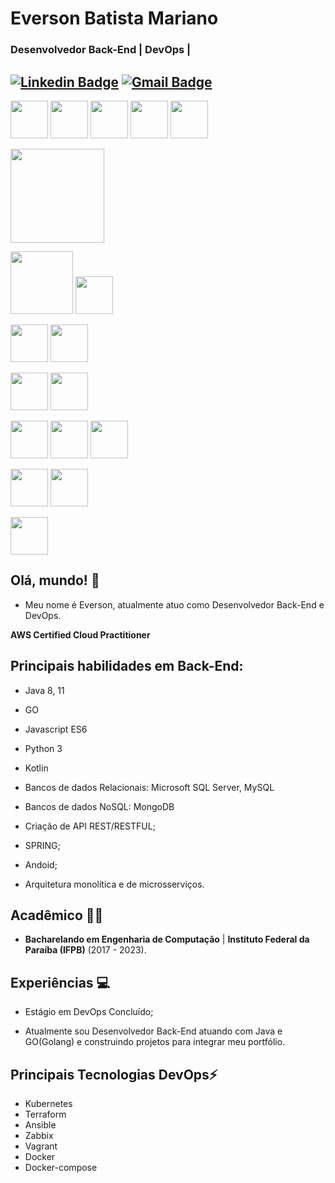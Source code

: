 # Everson Batista Mariano
### Desenvolvedor Back-End | DevOps |  

[![Linkedin Badge](https://img.shields.io/badge/-eversonmariano-blue?style=flat-square&logo=Linkedin&logoColor=white&link=https://www.linkedin.com/in/everson-mariano//)](https://www.linkedin.com/in/everson-mariano/) [![Gmail Badge](https://img.shields.io/badge/-mariano.computacao@gmail.com-c14438?style=flat-square&logo=Gmail&logoColor=white&link=mailto:mariano.computacao@gmail.com)](mailto:mariano.computacao@gmail.com)
---
<span><img height="60px" src="https://cdn.svgporn.com/logos/c.svg"></span>
<span><img height="60px" src="https://cdn.svgporn.com/logos/java.svg"></span>
<span><img height="60px" src="https://cdn.svgporn.com/logos/go.svg"></span>
<span><img height="60px" src="https://cdn.svgporn.com/logos/javascript.svg"></span>
<span><img height="60px" src="https://cdn.svgporn.com/logos/python.svg"></span>

<span><img height="150px" src="https://d1.awsstatic.com/certification/badges/AWS-Certified-Cloud-Practitioner_badge_150x150.17da917fbddc5383838d9f8209d2030c8d99f31e.png"></span>

<span><img height="100px" src="https://cdn.svgporn.com/logos/aws.svg"></span>
<span><img height="60px" src="https://logodownload.org/wp-content/uploads/2021/06/google-cloud-logo-2.png"></span>

<span><img height="60px" src="https://cdn.svgporn.com/logos/kubernetes.svg"></span>
<span><img height="60px" src="https://cdn.svgporn.com/logos/docker-icon.svg"></span>

<span><img height="60px" src="https://cdn.svgporn.com/logos/terraform-icon.svg"></span>
<span><img height="60px" src="https://cdn.svgporn.com/logos/ansible.svg"></span>

<span><img height="60px" src="https://cdn.svgporn.com/logos/vagrant-icon.svg"></span>
<span><img height="60px" src="https://cdn.svgporn.com/logos/zabbix.svg"></span>
<span><img height="60px" src="https://cdn.svgporn.com/logos/helm.svg"></span>



<span><img height="60px" src="https://cdn.svgporn.com/logos/mysql-icon.svg"></span>
<span><img height="60px" src="https://cdn.svgporn.com/logos/mongodb.svg"></span>

<span><img height="60px" src="https://cdn.svgporn.com/logos/git.svg"></span>


## Olá, mundo! 👋

* Meu nome é Everson, atualmente atuo como Desenvolvedor Back-End e DevOps.

**AWS Certified Cloud Practitioner**

## Principais habilidades em Back-End:
* Java 8, 11
* GO
* Javascript ES6
* Python 3
* Kotlin
* Bancos de dados Relacionais: Microsoft SQL Server, MySQL
* Bancos de dados NoSQL: MongoDB

  
* Criação de API REST/RESTFUL;
* SPRING;
* Andoid;
* Arquitetura monolítica e de microsserviços.

## Acadêmico 👨‍💻

* **Bacharelando em Engenharia de Computação** | **Instituto Federal da Paraíba (IFPB)** (2017 - 2023).

## Experiências :computer:

* Estágio em DevOps Concluído;

* Atualmente sou Desenvolvedor Back-End atuando com Java e GO(Golang)  e construindo projetos para integrar meu portfólio.

## Principais Tecnologias DevOps⚡

* Kubernetes
* Terraform
* Ansible
* Zabbix
* Vagrant
* Docker
* Docker-compose
